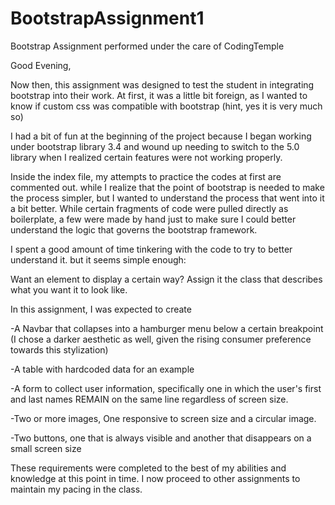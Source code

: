 # BootstrapAssignment1
Bootstrap Assignment performed under the care of CodingTemple

Good Evening,

Now then, this assignment was designed to test the student in integrating bootstrap into their work.
At first, it was a little bit foreign, as I wanted to know if custom css was compatible with bootstrap (hint, yes it is very much so)

I had a bit of fun at the beginning of the project  because I began working under bootstrap library 3.4 and wound up needing to switch to the 5.0 library when I realized certain 
features were not working properly.

Inside the index file, my attempts to practice the codes at first are commented out. 
while I realize that the point of bootstrap is needed to make the process simpler, but I wanted to understand the process that went into it a bit better.
While certain fragments of code were pulled directly as boilerplate, a few were made by hand just to make sure I could better understand
the logic that governs the bootstrap framework.

I spent a good amount of time tinkering with the code to try to better understand it. 
but it seems simple enough:

Want an element to display a certain way? Assign it the class that describes what you want it to look like.

In this assignment, I was expected to create

-A Navbar that collapses into a hamburger menu below a certain breakpoint
(I chose a darker aesthetic as well, given the rising consumer preference towards this stylization)

-A table with hardcoded data for an example

-A form to collect user information, specifically one in which the user's first and last names REMAIN on the same line regardless of screen size.

-Two or more images,  One responsive to screen size and a circular image.

-Two buttons, one that is always visible and another that disappears on a small screen size

These requirements were completed to the best of my abilities and knowledge at this point in time.
I now proceed to other assignments to maintain my pacing in the class.
